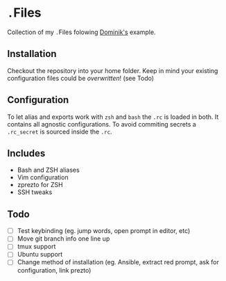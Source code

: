 # `.`Files

Collection of my `.`Files folowing [Dominik's](https://github.com/dhabersack/dotfiles) example.


## Installation
Checkout the repository into your home folder. Keep in mind your existing configuration files could be *overwritten*! (see Todo)

## Configuration
To let alias and exports work with `zsh` and `bash` the `.rc` is loaded in both. It contains all agnostic configurations. To avoid commiting secrets a `.rc_secret` is sourced inside the `.rc`. 

## Includes

* Bash and ZSH aliases
* Vim configuration
* zprezto for ZSH
* SSH tweaks

## Todo

- [ ] Test keybinding (eg. jump words, open prompt in editor, etc)
- [ ] Move git branch info one line up
- [ ] tmux support
- [ ] Ubuntu support
- [ ] Change method of installation (eg. Ansible, extract red prompt, ask for configuration, link prezto)
